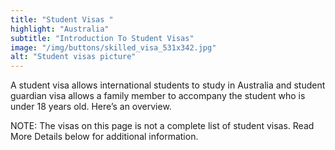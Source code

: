 ```yaml
---
title: "Student Visas "
highlight: "Australia"
subtitle: "Introduction To Student Visas"
image: "/img/buttons/skilled_visa_531x342.jpg"
alt: "Student visas picture"
---
```


A student visa allows international students to study in Australia and student guardian visa allows a family member to accompany the student who is under 18 years old. Here’s an overview.
<div class="note">
NOTE: The visas on this page is not a complete list of student visas. Read More Details below for additional information.
</div>